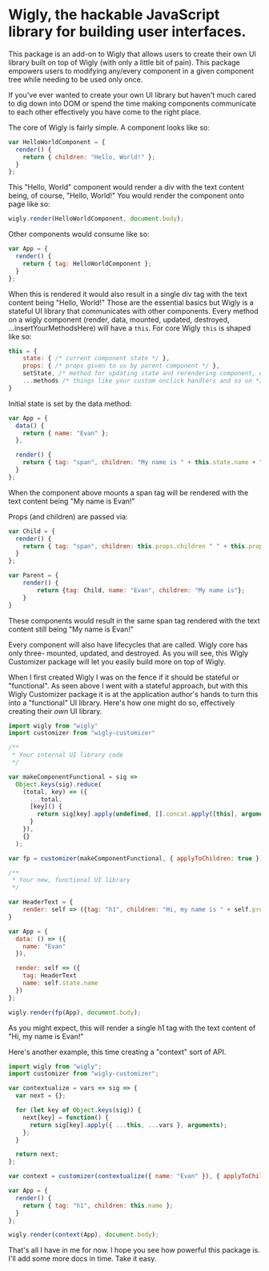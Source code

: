 # Wigly, the hackable JavaScript library for building user interfaces.

This package is an add-on to Wigly that allows users to create their own UI library built on top of Wigly (with only a little bit of pain). This package empowers users to modifying any/every component in a given component tree while needing to be used only once.

If you've ever wanted to create your own UI library but haven't much cared to dig down into DOM or spend the time making components communicate to each other effectively you have come to the right place.

The core of Wigly is fairly simple. A component looks like so:

```javascript
var HelloWorldComponent = {
  render() {
    return { children: "Hello, World!" };
  }
};
```

This "Hello, World" component would render a div with the text content being, of course, "Hello, World!" You would render the component onto page like so:

```javascript
wigly.render(HelloWorldComponent, document.body);
```

Other components would consume like so:

```javascript
var App = {
  render() {
    return { tag: HelloWorldComponent };
  }
};
```

When this is rendered it would also result in a single div tag with the text content being "Hello, World!" Those are the essential basics but Wigly is a stateful UI library that communicates with other components. Every method on a wigly component (render, data, mounted, updated, destroyed, ...insertYourMethodsHere) will have a `this`. For core Wigly `this` is shaped like so:

```javascript
this = {
    state: { /* current component state */ },
    props: { /* props given to us by parent component */ },
    setState, /* method for updating state and rerendering component, exactly like React's setState */
    ...methods /* things like your custom onclick handlers and so on */
}
```

Initial state is set by the data method:

```javascript
var App = {
  data() {
    return { name: "Evan" };
  },

  render() {
    return { tag: "span", children: "My name is " + this.state.name + "!" };
  }
};
```

When the component above mounts a span tag will be rendered with the text content being "My name is Evan!"

Props (and children) are passed via:

```javascript
var Child = {
  render() {
    return { tag: "span", children: this.props.children " " + this.props.name + "!" };
  }
};

var Parent = {
    render() {
        return {tag: Child, name: "Evan", children: "My name is"};
    }
}
```

These components would result in the same span tag rendered with the text content still being "My name is Evan!"

Every component will also have lifecycles that are called. Wigly core has only three- mounted, updated, and destroyed. As you will see, this Wigly Customizer package will let you easily build more on top of Wigly.

When I first created Wigly I was on the fence if it should be stateful or "functional". As seen above I went with a stateful approach, but with this Wigly Customizer package it is at the application author's hands to turn this into a "functional" UI library. Here's how one might do so, effectively creating their _own_ UI library.

```javascript
import wigly from "wigly"
import customizer from "wigly-customizer"

/**
 * Your internal UI library code
 */

var makeComponentFunctional = sig =>
  Object.keys(sig).reduce(
    (total, key) => ({
      ...total,
      [key]() {
        return sig[key].apply(undefined, [].concat.apply([this], arguments));
      }
    }),
    {}
  );

var fp = customizer(makeComponentFunctional, { applyToChildren: true });

/**
 * Your new, functional UI library
 */

var HeaderText = {
    render: self => ({tag: "h1", children: "Hi, my name is " + self.props.name + "!"})
}

var App = {
  data: () => ({
    name: "Evan"
  }),

  render: self => ({
    tag: HeaderText
    name: self.state.name
  })
};

wigly.render(fp(App), document.body);
```

As you might expect, this will render a single h1 tag with the text content of "Hi, my name is Evan!"

Here's another example, this time creating a "context" sort of API.

```javascript
import wigly from "wigly";
import customizer from "wigly-customizer";

var contextualize = vars => sig => {
  var next = {};

  for (let key of Object.keys(sig)) {
    next[key] = function() {
      return sig[key].apply({ ...this, ...vars }, arguments);
    };
  }

  return next;
};

var context = customizer(contextualize({ name: "Evan" }), { applyToChildren: true });

var App = {
  render() {
    return { tag: "h1", children: this.name };
  }
};

wigly.render(context(App), document.body);
```

That's all I have in me for now. I hope you see how powerful this package is. I'll add some more docs in time. Take it easy. 
